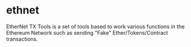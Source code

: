 # ethnet
EtherNet TX Tools is a set of tools based to work various functions in the Ethereum Network such as sending "Fake" Ether/Tokens/Contract transactions.
